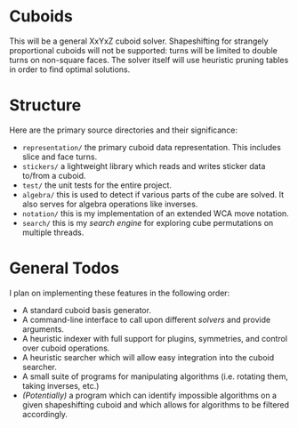 Cuboids
=======

This will be a general XxYxZ cuboid solver. Shapeshifting for strangely proportional cuboids will not be supported: turns will be limited to double turns on non-square faces. The solver itself will use heuristic pruning tables in order to find optimal solutions.

Structure
=========

Here are the primary source directories and their significance:

 * `representation/` the primary cuboid data representation. This includes slice and face turns.
 * `stickers/` a lightweight library which reads and writes sticker data to/from a cuboid.
 * `test/` the unit tests for the entire project.
 * `algebra/` this is used to detect if various parts of the cube are solved. It also serves for algebra operations like inverses.
 * `notation/` this is my implementation of an extended WCA move notation.
 * `search/` this is my *search engine* for exploring cube permutations on multiple threads.

General Todos
=============

I plan on implementing these features in the following order:

 * A standard cuboid basis generator.
 * A command-line interface to call upon different *solvers* and provide arguments.
 * A heuristic indexer with full support for plugins, symmetries, and control over cuboid operations.
 * A heuristic searcher which will allow easy integration into the cuboid searcher.
 * A small suite of programs for manipulating algorithms (i.e. rotating them, taking inverses, etc.)
 * *(Potentially)* a program which can identify impossible algorithms on a given shapeshifting cuboid and which allows for algorithms to be filtered accordingly.
